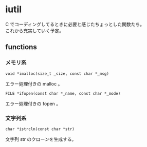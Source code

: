 # iutil

C でコーディングしてるときに必要と感じたちょっとした関数たち。   
これから充実していく予定。

## functions
### メモリ系

    void *imalloc(size_t _size, const char *_msg)

エラー処理付きの malloc 。  

    FILE *ifopen(const char *_name, const char *_mode)

エラー処理付きの fopen 。


### 文字列系

    char *istrcln(const char *str)

文字列 str のクローンを生成する。   
